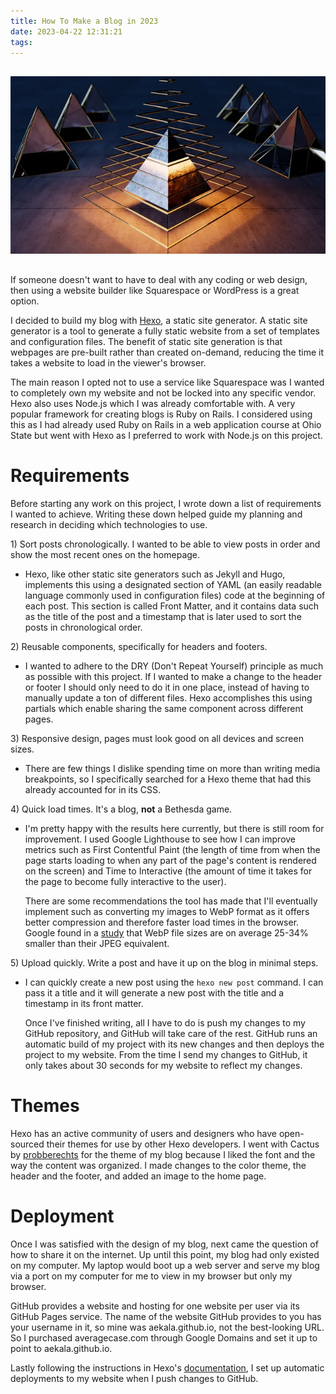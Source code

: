 ```yaml
---
title: How To Make a Blog in 2023
date: 2023-04-22 12:31:21
tags:
---
```


  <link rel="stylesheet" href="/../css/post.css">

<img src="/../images/pyramid.webp" alt="pyramids" style="margin: 0; padding: 1rem 0 1rem 0;">

If someone doesn't want to have to deal with any coding or web design, then using a website builder like Squarespace or WordPress is a great option.

I decided to build my blog with [Hexo](https://hexo.io/), a static site generator. A static site generator is a tool to generate a fully static website from a set of templates and configuration files. The benefit of static site generation is that webpages are pre-built rather than created on-demand, reducing the time it takes a website to load in the viewer's browser.

The main reason I opted not to use a service like Squarespace was I wanted to completely own my website and not be locked into any specific vendor.
Hexo also uses Node.js which I was already comfortable with. A very popular framework for creating blogs is Ruby on Rails. I considered using this as I had already used Ruby on Rails in a web application course at Ohio State but went with Hexo as I preferred to work with Node.js on this project.

# Requirements

Before starting any work on this project, I wrote down a list of requirements I wanted to achieve. Writing these down helped guide my planning and research in deciding which technologies to use.

1\) Sort posts chronologically. I wanted to be able to view posts in order and show the most recent ones on the homepage.

- Hexo, like other static site generators such as Jekyll and Hugo, implements this using a designated section of YAML (an easily readable language commonly used in configuration files) code at the beginning of each post. This section is called Front Matter, and it contains data such as the title of the post and a timestamp that is later used to sort the posts in chronological order.

2\) Reusable components, specifically for headers and footers.

- I wanted to adhere to the DRY (Don't Repeat Yourself) principle as much as possible with this project. If I wanted to make a change to the header or footer I should only need to do it in one place, instead of having to manually update a ton of different files. Hexo accomplishes this using partials which enable sharing the same component across different pages.

3\) Responsive design, pages must look good on all devices and screen sizes.

- There are few things I dislike spending time on more than writing media breakpoints, so I specifically searched for a Hexo theme that had this already accounted for in its CSS.

4\) Quick load times. It's a blog, **not** a Bethesda game.

- I'm pretty happy with the results here currently, but there is still room for improvement. I used Google Lighthouse to see how I can improve metrics such as First Contentful Paint (the length of time from when the page starts loading to when any part of the page's content is rendered on the screen) and Time to Interactive (the amount of time it takes for the page to become fully interactive to the user).

  There are some recommendations the tool has made that I'll eventually implement such as converting my images to WebP format as it offers better compression and therefore faster load times in the browser. Google found in a [study](https://developers.google.com/speed/webp/docs/webp_study#conclusion) that WebP file sizes are on average 25-34% smaller than their JPEG equivalent.

5\) Upload quickly. Write a post and have it up on the blog in minimal steps.

- I can quickly create a new post using the `hexo new post` command. I can pass it a title and it will generate a new post with the title and a timestamp in its front matter.

  Once I've finished writing, all I have to do is push my changes to my GitHub repository, and GitHub will take care of the rest. GitHub runs an automatic build of my project with its new changes and then deploys the project to my website. From the time I send my changes to GitHub, it only takes about 30 seconds for my website to reflect my changes.

# Themes

Hexo has an active community of users and designers who have open-sourced their themes for use by other Hexo developers. I went with Cactus by [probberechts](https://github.com/probberechts) for the theme of my blog because I liked the font and the way the content was organized. I made changes to the color theme, the header and the footer, and added an image to the home page.

# Deployment

Once I was satisfied with the design of my blog, next came the question of how to share it on the internet. Up until this point, my blog had only existed on my computer. My laptop would boot up a web server and serve my blog via a port on my computer for me to view in my browser but only my browser.

GitHub provides a website and hosting for one website per user via its GitHub Pages service. The name of the website GitHub provides to you has your username in it, so mine was aekala.github.io, not the best-looking URL.
So I purchased averagecase.com through Google Domains and set it up to point to aekala.github.io.

Lastly following the instructions in Hexo's [documentation](https://hexo.io/docs/github-pages), I set up automatic deployments to my website when I push changes to GitHub.
